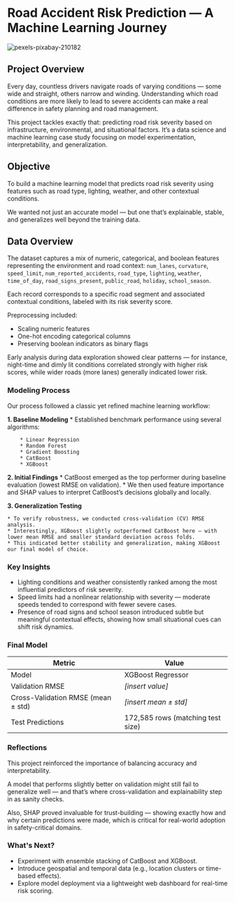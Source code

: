 # Road Accident Risk Prediction — A Machine Learning Journey

![pexels-pixabay-210182](https://github.com/user-attachments/assets/aaef8460-bee9-453c-8ecc-1c49ba5b4032)

## Project Overview

Every day, countless drivers navigate roads of varying conditions — some wide and straight, others narrow and winding. Understanding which road conditions are more likely to lead to severe accidents can make a real difference in safety planning and road management.

This project tackles exactly that: predicting road risk severity based on infrastructure, environmental, and situational factors.
It’s a data science and machine learning case study focusing on model experimentation, interpretability, and generalization.

## Objective

To build a machine learning model that predicts road risk severity using features such as road type, lighting, weather, and other contextual conditions.

We wanted not just an accurate model — but one that’s explainable, stable, and generalizes well beyond the training data.

## Data Overview

The dataset captures a mix of numeric, categorical, and boolean features representing the environment and road context:
`num_lanes`, `curvature`, `speed_limit`, `num_reported_accidents`, `road_type`, `lighting`, `weather`, `time_of_day`, `road_signs_present`, `public_road`, `holiday`, `school_season`.

Each record corresponds to a specific road segment and associated contextual conditions, labeled with its risk severity score.

Preprocessing included:
* Scaling numeric features
* One-hot encoding categorical columns
* Preserving boolean indicators as binary flags

Early analysis during data exploration showed clear patterns — for instance, night-time and dimly lit conditions correlated strongly with higher risk scores, while wider roads (more lanes) generally indicated lower risk.


### Modeling Process

Our process followed a classic yet refined machine learning workflow:

**1. Baseline Modeling**
    * Established benchmark performance using several algorithms:
    
        * Linear Regression
        * Random Forest
        * Gradient Boosting
        * CatBoost
        * XGBoost

**2. Initial Findings**
    * CatBoost emerged as the top performer during baseline evaluation (lowest RMSE on validation).
    * We then used feature importance and SHAP values to interpret CatBoost’s decisions globally and locally.

**3. Generalization Testing**

    * To verify robustness, we conducted cross-validation (CV) RMSE analysis.
    * Interestingly, XGBoost slightly outperformed CatBoost here — with lower mean RMSE and smaller standard deviation across folds.
    * This indicated better stability and generalization, making XGBoost our final model of choice.

### Key Insights
* Lighting conditions and weather consistently ranked among the most influential predictors of risk severity.
* Speed limits had a nonlinear relationship with severity — moderate speeds tended to correspond with fewer severe cases.
* Presence of road signs and school season introduced subtle but meaningful contextual effects, showing how small situational cues can shift risk dynamics.

### Final Model

| Metric                             | Value                             |
| ---------------------------------- | --------------------------------- |
| Model                              | XGBoost Regressor                 |
| Validation RMSE                    | *[insert value]*                  |
| Cross-Validation RMSE (mean ± std) | *[insert mean ± std]*             |
| Test Predictions                   | 172,585 rows (matching test size) |

### Reflections
This project reinforced the importance of balancing accuracy and interpretability.

A model that performs slightly better on validation might still fail to generalize well — and that’s where cross-validation and explainability step in as sanity checks.

Also, SHAP proved invaluable for trust-building — showing exactly how and why certain predictions were made, which is critical for real-world adoption in safety-critical domains.

### What's Next?
* Experiment with ensemble stacking of CatBoost and XGBoost.
* Introduce geospatial and temporal data (e.g., location clusters or time-based effects).
* Explore model deployment via a lightweight web dashboard for real-time risk scoring.

